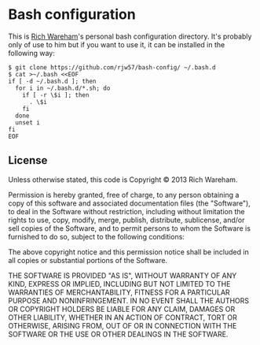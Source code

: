 # Bash configuration

This is [Rich Wareham](https://github.com/rjw57)'s personal bash configuration
directory. It's probably only of use to him but if you want to use it, it can be
installed in the following way:

```console
$ git clone https://github.com/rjw57/bash-config/ ~/.bash.d
$ cat >~/.bash <<EOF
if [ -d ~/.bash.d ]; then
  for i in ~/.bash.d/*.sh; do
    if [ -r \$i ]; then
      . \$i
    fi
  done
  unset i
fi
EOF
```

## License

Unless otherwise stated, this code is Copyright &copy; 2013 Rich Wareham.

Permission is hereby granted, free of charge, to any person obtaining a copy of
this software and associated documentation files (the "Software"), to deal in
the Software without restriction, including without limitation the rights to
use, copy, modify, merge, publish, distribute, sublicense, and/or sell copies
of the Software, and to permit persons to whom the Software is furnished to do
so, subject to the following conditions:

The above copyright notice and this permission notice shall be included in all
copies or substantial portions of the Software.

THE SOFTWARE IS PROVIDED "AS IS", WITHOUT WARRANTY OF ANY KIND, EXPRESS OR
IMPLIED, INCLUDING BUT NOT LIMITED TO THE WARRANTIES OF MERCHANTABILITY,
FITNESS FOR A PARTICULAR PURPOSE AND NONINFRINGEMENT. IN NO EVENT SHALL THE
AUTHORS OR COPYRIGHT HOLDERS BE LIABLE FOR ANY CLAIM, DAMAGES OR OTHER
LIABILITY, WHETHER IN AN ACTION OF CONTRACT, TORT OR OTHERWISE, ARISING FROM,
OUT OF OR IN CONNECTION WITH THE SOFTWARE OR THE USE OR OTHER DEALINGS IN THE
SOFTWARE.
